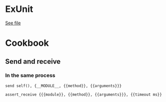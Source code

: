 # ExUnit

[See file](standard-library/ex_unit.md)

# Cookbook

## Send and receive

### In the same process

```
send self(), {__MODULE__, {{method}}, {{arguments}}}
```

```
assert_receive {{{module}}, {{method}}, {{arguments}}}, {{timeout ms}}
```
